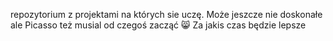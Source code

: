 repozytorium z projektami na których sie uczę.
Może jeszcze nie doskonałe ale Picasso też musial od czegoś zacząć 😸
Za jakis czas będzie lepsze 


